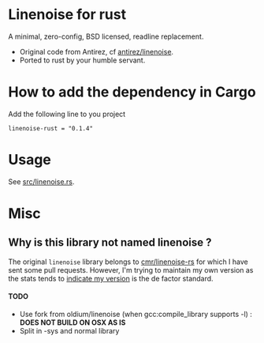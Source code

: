 # Linenoise for rust

A minimal, zero-config, BSD licensed, readline replacement.

- Original code from Antirez, cf [antirez/linenoise](https://github.com/antirez/linenoise).
- Ported to rust by your humble servant.

# How to add the dependency in Cargo

Add the following line to you project

`
linenoise-rust = "0.1.4"
`

# Usage

See [src/linenoise.rs](src/linenoise.rs).

# Misc

## Why is this library not named linenoise ?

The original `linenoise` library belongs to [cmr/linenoise-rs](https://github.com/cmr/linenoise-rs) for which I have sent some pull requests. However, I'm trying to maintain my own version as the stats tends to [indicate my version](https://crates.io/search?q=linenoise) is the de factor standard.

#### TODO
- Use fork from oldium/linenoise (when gcc:compile_library supports -l) : **DOES NOT BUILD ON OSX AS IS**
- Split in -sys and normal library
